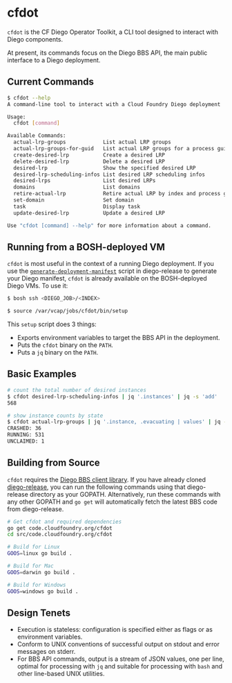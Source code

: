# cfdot

`cfdot` is the CF Diego Operator Toolkit, a CLI tool designed to interact with Diego components.

At present, its commands focus on the Diego BBS API, the main public interface to a Diego deployment.


## Current Commands

```bash
$ cfdot --help
A command-line tool to interact with a Cloud Foundry Diego deployment

Usage:
  cfdot [command]

Available Commands:
  actual-lrp-groups            List actual LRP groups
  actual-lrp-groups-for-guid   List actual LRP groups for a process guid
  create-desired-lrp           Create a desired LRP
  delete-desired-lrp           Delete a desired LRP
  desired-lrp                  Show the specified desired LRP
  desired-lrp-scheduling-infos List desired LRP scheduling infos
  desired-lrps                 List desired LRPs
  domains                      List domains
  retire-actual-lrp            Retire actual LRP by index and process guid
  set-domain                   Set domain
  task                         Display task
  update-desired-lrp           Update a desired LRP

Use "cfdot [command] --help" for more information about a command.
```

## Running from a BOSH-deployed VM

`cfdot` is most useful in the context of a running Diego deployment.
If you use the [`generate-deployment-manifest`](https://github.com/cloudfoundry/diego-release/blob/master/scripts/generate-deployment-manifest) script in diego-release to generate your Diego manifest, `cfdot` is already available on the BOSH-deployed Diego VMs. To use it:

```bash
$ bosh ssh <DIEGO_JOB>/<INDEX>

$ source /var/vcap/jobs/cfdot/bin/setup
```

This `setup` script does 3 things:

- Exports environment variables to target the BBS API in the deployment.
- Puts the `cfdot` binary on the `PATH`.
- Puts a `jq` binary on the `PATH`.

## Basic Examples

```bash
# count the total number of desired instances
$ cfdot desired-lrp-scheduling-infos | jq '.instances' | jq -s 'add'
568

# show instance counts by state
$ cfdot actual-lrp-groups | jq '.instance, .evacuating | values' | jq -s -r 'group_by(.state)[] | .[0].state + ": " + (length | tostring)'
CRASHED: 36
RUNNING: 531
UNCLAIMED: 1
```

## Building from Source

`cfdot` requires the [Diego BBS client library](https://github.com/cloudfoundry/bbs).
If you have already cloned [diego-release](https://github.com/cloudfoundry/diego-release),
you can run the following commands using that diego-release directory as your GOPATH.
Alternatively, run these commands with any other GOPATH and `go get` will automatically fetch the latest BBS code from diego-release.

```bash
# Get cfdot and required dependencies
go get code.cloudfoundry.org/cfdot
cd src/code.cloudfoundry.org/cfdot

# Build for Linux
GOOS=linux go build .

# Build for Mac
GOOS=darwin go build .

# Build for Windows
GOOS=windows go build .
```

## Design Tenets

- Execution is stateless: configuration is specified either as flags or as environment variables.
- Conform to UNIX conventions of successful output on stdout and error messages on stderr.
- For BBS API commands, output is a stream of JSON values, one per line, optimal for processing with `jq` and suitable for processing with `bash` and other line-based UNIX utilities.
